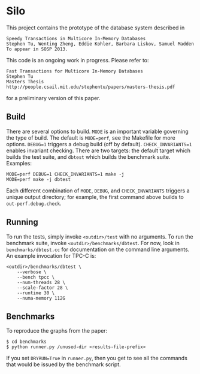 Silo
=====

This project contains the prototype of the database system described in 

    Speedy Transactions in Multicore In-Memory Databases 
    Stephen Tu, Wenting Zheng, Eddie Kohler, Barbara Liskov, Samuel Madden 
    To appear in SOSP 2013. 

This code is an ongoing work in progress. Please refer to:

    Fast Transactions for Multicore In-Memory Databases
    Stephen Tu
    Masters Thesis
    http://people.csail.mit.edu/stephentu/papers/masters-thesis.pdf

for a preliminary version of this paper.

Build
-----

There are several options to build. `MODE` is an important variable governing
the type of build. The default is `MODE=perf`, see the Makefile for more options.
`DEBUG=1` triggers a debug build (off by default). `CHECK_INVARIANTS=1` enables
invariant checking. There are two targets: the default target which builds the 
test suite, and `dbtest` which builds the benchmark suite. Examples:

    MODE=perf DEBUG=1 CHECK_INVARIANTS=1 make -j
    MODE=perf make -j dbtest

Each different combination of `MODE`, `DEBUG`, and `CHECK_INVARIANTS` triggers
a unique output directory; for example, the first command above builds to
`out-perf.debug.check`. 

Running
-------

To run the tests, simply invoke `<outdir>/test` with no arguments. To run the
benchmark suite, invoke `<outdir>/benchmarks/dbtest`. For now, look in
`benchmarks/dbtest.cc` for documentation on the command line arguments. An
example invocation for TPC-C is:

    <outdir>/benchmarks/dbtest \
        --verbose \
        --bench tpcc \
        --num-threads 28 \
        --scale-factor 28 \
        --runtime 30 \
        --numa-memory 112G 

Benchmarks
----------

To reproduce the graphs from the paper:

    $ cd benchmarks
    $ python runner.py /unused-dir <results-file-prefix>

If you set `DRYRUN=True` in `runner.py`, then you get to see all the
commands that would be issued by the benchmark script.

